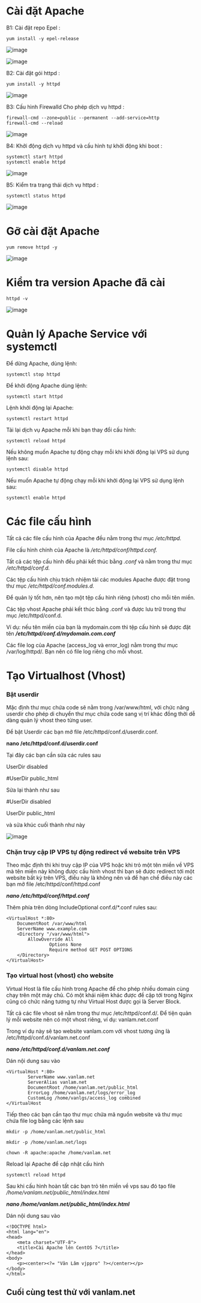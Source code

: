 #  Cài đặt Apache
B1: Cài đặt repo Epel :
```
yum install -y epel-release
```

![image](https://user-images.githubusercontent.com/111721629/188775772-55b9ba43-09ed-4599-975f-eb7e15aafd42.png)

![image](https://user-images.githubusercontent.com/111721629/188775709-7cb7d7d8-a59c-40a8-8af3-4ea9794cb1ab.png)


B2: Cài đặt gói httpd :
```
yum install -y httpd
```
![image](https://user-images.githubusercontent.com/111721629/188776062-380d98de-0b93-4fd3-85e8-9f347ed82d7c.png)



B3: Cấu hình Firewalld Cho phép dịch vụ httpd  :
```
firewall-cmd --zone=public --permanent --add-service=http
firewall-cmd --reload
```
![image](https://user-images.githubusercontent.com/111721629/188776584-18ee377f-b3a5-4fbe-86f0-83f815a862d0.png)

B4: Khởi động dịch vụ httpd và cấu hình tự khởi động khi boot  :
```
systemctl start httpd
systemctl enable httpd
```
![image](https://user-images.githubusercontent.com/111721629/188776993-05fe24f9-6fdd-4a7d-960d-bbb82dedc725.png)

B5: Kiểm tra trạng thái dịch vụ httpd :
```
systemctl status httpd
```
![image](https://user-images.githubusercontent.com/111721629/188777085-fcef20d5-5f69-4f01-bb3b-1bc3f160db5d.png)

# Gỡ cài đặt Apache
```
yum remove httpd -y
```
![image](https://user-images.githubusercontent.com/111721629/188777480-ea8e4a1b-d5dc-4e80-b28b-eb4d288f27c5.png)

# Kiểm tra version Apache đã cài
```
httpd -v
```
![image](https://user-images.githubusercontent.com/111721629/188777231-8ab06d28-b6fa-4b92-a290-df6ea92e4631.png)

# Quản lý Apache Service với systemctl

Để dừng Apache, dùng lệnh:
```
systemctl stop httpd
```
Để khởi động Apache dùng lệnh:
```
systemctl start httpd
```
Lệnh khởi động lại Apache:
```
systemctl restart httpd
```
Tải lại dịch vụ Apache mỗi khi bạn thay đổi cấu hình:
```
systemctl reload httpd
```
Nếu không muốn Apache tự động chạy mỗi khi khởi động lại VPS sử dụng lệnh sau:
```
systemctl disable httpd
```
Nếu muốn Apache tự động chạy mỗi khi khởi động lại VPS sử dụng lệnh sau:
```
systemctl enable httpd
```

# Các file cấu hình

Tất cả các file cấu hình của Apache đều nằm trong thư mục */etc/httpd.*

File cấu hình chính của Apache là */etc/httpd/conf/httpd.conf.*

Tất cả các tệp cấu hình đều phải kết thúc bằng *.conf* và nằm trong thư mục */etc/httpd/conf.d.*

Các tệp cấu hình chịu trách nhiệm tải các modules Apache được đặt trong thư mục */etc/httpd/conf.modules.d.*

Để quản lý tốt hơn, nên tạo một tệp cấu hình riêng (vhost) cho mỗi tên miền.

Các tệp vhost Apache phải kết thúc bằng .conf và được lưu trữ trong thư mục /etc/httpd/conf.d. 

Ví dụ: nếu tên miền của bạn là mydomain.com thì tệp cấu hình sẽ được đặt tên ***/etc/httpd/conf.d/mydomain.com.conf***

Các file log của Apache (access_log và error_log) nằm trong thư mục /var/log/httpd/. Bạn nên có file log riêng cho mỗi vhost.

# Tạo Virtualhost (Vhost)

### Bật userdir

Mặc định thư mục chứa code sẽ nằm trong /var/www/html, với chức năng userdir cho phép di chuyển thư mục chứa code sang vị trí khác đồng thời dễ dàng quản lý vhost theo từng user.

Để bật Userdir các bạn mở file /etc/httpd/conf.d/userdir.conf.

**nano /etc/httpd/conf.d/userdir.conf**

Tại đây các bạn cần sửa các rules sau

UserDir disabled

#UserDir public_html

Sửa lại thành như sau

#UserDir disabled

UserDir public_html

và sửa khúc cuối thành như này

![image](https://user-images.githubusercontent.com/111721629/188820952-67ed4909-3a9b-43e2-8c20-73d24e48bece.png)

### Chặn truy cập IP VPS tự động redirect về website trên VPS

Theo mặc định thì khi truy cập IP của VPS hoặc khi trỏ một tên miền về VPS mà tên miền này không được cấu hình vhost thì bạn sẽ được redirect tới một website bất kỳ trên VPS, điều này là không nên và để hạn chế điều này các bạn mở file /etc/httpd/conf/httpd.conf

***nano /etc/httpd/conf/httpd.conf***

Thêm phía trên dòng IncludeOptional conf.d/*.conf rules sau:
```
<VirtualHost *:80>
	DocumentRoot /var/www/html
	ServerName www.example.com
	<Directory "/var/www/html">
		AllowOverride All
                Options None
                Require method GET POST OPTIONS
	</Directory>
</VirtualHost>
```

### Tạo virtual host (vhost) cho website

Virtual Host là file cấu hình trong Apache để cho phép nhiều domain cùng chạy trên một máy chủ. Có một khái niệm khác được đề cập tới trong Nginx cũng có chức năng tương tự như Virtual Host được gọi là Server Block.

Tất cả các file vhost sẽ nằm trong thư mục /etc/httpd/conf.d/. Để tiện quản lý mỗi website nên có một vhost riêng, ví dụ: vanlam.net.conf

Trong ví dụ này sẽ tạo website vanlam.com với vhost tương ứng là /etc/httpd/conf.d/vanlam.net.conf

***nano /etc/httpd/conf.d/vanlam.net.conf***

Dán nội dung sau vào
```
<VirtualHost *:80>
        ServerName www.vanlam.net
        ServerAlias vanlam.net
        DocumentRoot /home/vanlam.net/public_html
        ErrorLog /home/vanlam.net/logs/error_log
        CustomLog /home/vanlgs/access_log combined
</VirtualHost

```
Tiếp theo các bạn cần tạo thư mục chứa mã nguồn website và thư mục chứa file log bằng các lệnh sau
```
mkdir -p /home/vanlam.net/public_html

mkdir -p /home/vanlam.net/logs

chown -R apache:apache /home/vanlam.net

```
Reload lại Apache để cập nhật cấu hình
```
systemctl reload httpd
```
Sau khi cấu hình hoàn tất các bạn trỏ tên miền về vps sau đó tạo file */home/vanlam.net/public_html/index.html*

***nano /home/vanlam.net/public_html/index.html***

Dán nội dung sau vào
```
<!DOCTYPE html>
<html lang="en">
<head>
	<meta charset="UTF-8">
	<title>Cài Apache lên CentOS 7</title>
</head>
<body>
	<p><center><?= "Văn Lâm vjppro" ?></center></p>
</body>
</html>
```


## Cuối cùng test thử với vanlam.net

